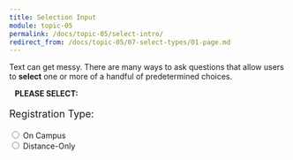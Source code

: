```yaml
---
title: Selection Input
module: topic-05
permalink: /docs/topic-05/select-intro/
redirect_from: /docs/topic-05/07-select-types/01-page.md
---
```


<div class="divider-heading"></div>

Text can get messy. There are many ways to ask questions that allow users to **select** one or more of a handful of predetermined choices.

<div class="row">
  <div class="col-lg-12">
    <div class="bs-component">
      <div class="panel panel-success">
        <div class="panel-heading">
          <h4 style="text-transform: uppercase; margin: inherit;">
            <i class="fa fa-check-circle" aria-hidden="true" style="margin-right: 10px"></i>
            Please Select:
          </h4>
        </div>
          <div class="panel-body">
            <p style="font-size: large;">Registration Type:</p>
              <input type="radio" name="reg" value="campus" /> On Campus
              <br />
              <input type="radio" name="reg" value="distance" /> Distance-Only
          </div>
      </div>
    </div>
  </div>
</div>
